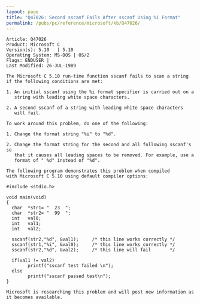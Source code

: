 ```yaml
---
layout: page
title: "Q47026: Second sscanf Fails After sscanf Using %i Format"
permalink: /pubs/pc/reference/microsoft/kb/Q47026/
---
```


	Article: Q47026
	Product: Microsoft C
	Version(s): 5.10   | 5.10
	Operating System: MS-DOS | OS/2
	Flags: ENDUSER |
	Last Modified: 26-JUL-1989
	
	The Microsoft C 5.10 run-time function sscanf fails to scan a string
	if the following conditions are met:
	
	1. An initial sscanf using the %i format specifier is carried out on a
	   string with leading white space characters.
	
	2. A second sscanf of a string with leading white space characters
	   will fail.
	
	To work around this problem, do one of the following:
	
	1. Change the format string "%i" to "%d".
	
	2. Change the format string for the second and all following sscanf's so
	   that it causes all leading spaces to be removed. For example, use a
	   format of " %d" instead of "%d".
	
	The following program demonstrates this problem when compiled
	with Microsoft C 5.10 using default compiler options:
	
	#include <stdio.h>
	
	void main(void)
	{
	  char  *str1= "  23  ";
	  char  *str2= "  99  ";
	  int   val0;
	  int   val1;
	  int   val2;
	
	  sscanf(str2,"%d", &val1);     /* this line works correctly */
	  sscanf(str1,"%i", &val0);     /* this line works correctly */
	  sscanf(str2,"%d", &val2);     /* this line will fail       */
	
	  if(val1 != val2)
	        printf("sscanf test failed \n");
	  else
	        printf("sscanf passed test\n");
	}
	
	Microsoft is researching this problem and will post new information as
	it becomes available.
